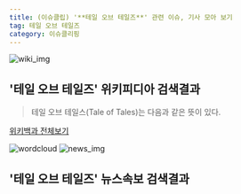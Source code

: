 ```yaml
---
title: (이슈클립) '**테일 오브 테일즈**' 관련 이슈, 기사 모아 보기
tag: 테일 오브 테일즈
category: 이슈클리핑
---
```

![wiki_img](https://user-images.githubusercontent.com/42597476/44503234-41136a80-a6d0-11e8-9071-6fc6418eafe4.png)
## **'**테일 오브 테일즈**'** 위키피디아 검색결과
>테일 오브 테일스(Tale of Tales)는 다음과 같은 뜻이 있다.

<a href="https://ko.wikipedia.org/wiki/테일 오브 테일즈" target="_blank">위키백과 전체보기</a>

![wordcloud](https://s3.ap-northeast-2.amazonaws.com/lyrics101-wordcloud/2018-09-04-1536006927.png)
![news_img](https://user-images.githubusercontent.com/42597476/44507050-1206f400-a6e4-11e8-8d98-7ffbfebb353f.png)
## **'**테일 오브 테일즈**'** 뉴스속보 검색결과

